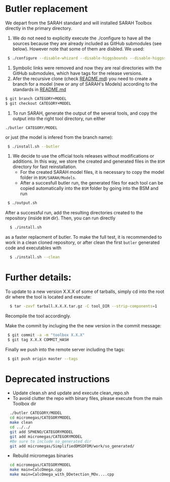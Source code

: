 # Butler replacement
We depart from the SARAH standard and
will installed SARAH Toolbox directly in the primary
directory.

1) We do not need to explicitly execute the ./configure to have all the sources because they are already included as GitHub submodules (see below). However note that some of them are disbled. We used:
```bash
 $ ./configure --disable-whizard --disable-higgsbounds --disable-higgssignals
```
1) Symbolic links were removed and now they are real directories with the GitHub submodules, which have tags for the release versions.
1) Afer the recursive clone (check [README.md](README.md)) you
   need to create a branch for a model (new or any of SARAH's Models) according to the standards in [README.md](README.md)
 ```bash
 $ git branch CATEGORY+MODEL
 $ git checkout CATEGORY+MODEL
 ```
1) To run SARAH, generate the output of the several tools, and copy the output into the right tool directory, run either 
```
./butler CATEGORY/MODEL
```
or just (the model is infered from the branch name):
```bash
 $ ./install.sh --butler
```
1) We decide to use the official tools releases without modifications or additions. In this way, we store the created and generated files in the `BSM` directory for fast reinstallation.  
   * For the created SARAH model files,  it is necessary to copy the model folder in  `BSM/SARAH/Models`.
   * After a succesfull  butler run, the generated files for each tool can be copied automatically into the `BSM` folder by going into the BSM and run
```bash
 $ ./output.sh
```
After a successful run, add the resulting directories created to the repository (inside `BSM` dir). Then, you can run directly 
```bash
  $ ./install.sh
```
as a faster replacment of butler. To make the full test, it is recommended to work in a  clean cloned repository, or after clean the first `butler` generated code and executables with
```bash
  $ ./install.sh --clean
```


# Further details:

To update to a new version X.X.X of some of tarballs, simply cd into the root dir where the tool is located and execute:
```bash
  $ tar -zxvf tarball.X.X.X.tar.gz -C tool_DIR --strip-components=1
```

Recompile the tool accordingly.

Make the commit by incluging the the new version in the commit message:
```bash
 $ git commit -a -m "toolbox X.X.X"
 $ git tag X.X.X COMMIT_HASH
 ```
 
 Finally we push into the remote server including the tags:
 ```bash
  $ git push origin master --tags
```

# Deprecated instructions


* Update clean.sh and update and execute clean_repo.sh
* To avoid clutter the repo with binary files, please execute from the main Toolbox dir

```bash
  ./butler CATEGORY/MODEL
  cd micromegas/CATEGORYMODEL
  make clean
  cd ../../
  git add SPHENO/CATEGORYMODEL
  git add micromegas/CATEGORYMODEL
  #Be sure to include so_generated dir
  git add micromegas/SimplifiedDMSDFDM/work/so_generated/
``` 

* Rebuild micromegas binaries

```bash
  cd micromegas/CATEGORYMODEL
  make main=CalcOmega.cpp
  make main=CalcOmega_with_DDetection_MOv....cpp
``` 



